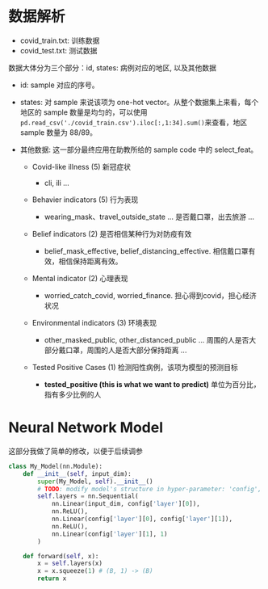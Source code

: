 # 数据解析

- covid_train.txt: 训练数据
- covid_test.txt: 测试数据

数据大体分为三个部分：id, states: 病例对应的地区, 以及其他数据
- id: sample 对应的序号。
- states: 对 sample 来说该项为 one-hot vector。从整个数据集上来看，每个地区的 sample 数量是均匀的，可以使用`pd.read_csv('./covid_train.csv').iloc[:,1:34].sum()`来查看，地区 sample 数量为 88/89。
- 其他数据: 这一部分最终应用在助教所给的 sample code 中的 select_feat。

    - Covid-like illness (5) 新冠症状

      - cli, ili ...

    - Behavier indicators (5) 行为表现

      - wearing_mask、travel_outside_state ... 是否戴口罩，出去旅游 ...

    - Belief indicators (2) 是否相信某种行为对防疫有效

      - belief_mask_effective, belief_distancing_effective. 相信戴口罩有效，相信保持距离有效。

    - Mental indicator (2) 心理表现

      - worried_catch_covid, worried_finance.  担心得到covid，担心经济状况

    - Environmental indicators (3) 环境表现

      - other_masked_public, other_distanced_public ... 周围的人是否大部分戴口罩，周围的人是否大部分保持距离 ...

    - Tested Positive Cases (1) 检测阳性病例，该项为模型的预测目标

      - **tested_positive (this is what we want to predict)** 单位为百分比，指有多少比例的人  

# Neural Network Model

这部分我做了简单的修改，以便于后续调参

```python
class My_Model(nn.Module):
    def __init__(self, input_dim):
        super(My_Model, self).__init__()
        # TODO: modify model's structure in hyper-parameter: 'config', be aware of dimensions.
        self.layers = nn.Sequential(
            nn.Linear(input_dim, config['layer'][0]),
            nn.ReLU(),
            nn.Linear(config['layer'][0], config['layer'][1]),
            nn.ReLU(),
            nn.Linear(config['layer'][1], 1)
        )

    def forward(self, x):
        x = self.layers(x)
        x = x.squeeze(1) # (B, 1) -> (B)
        return x
```
